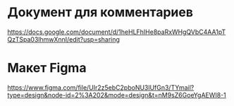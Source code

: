 # Документ для комментариев
https://docs.google.com/document/d/1heHLFhIHe8paRxWHgQVbC4AA1pTQzTSpa03lhmwXnnI/edit?usp=sharing

# Макет Figma
https://www.figma.com/file/UIr2z5ebC2pboNU3lUfGn3/TYmail?type=design&node-id=2%3A202&mode=design&t=nM9sZ6GoeYgAEWI8-1

